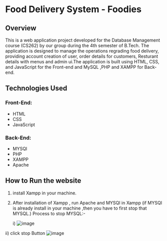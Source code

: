 # Food Delivery System - Foodies

## Overview
This is a web application project developed for the Database Management course (CS262) by our group during the 4th semester of B.Tech. The
application is designed to manage the operations regrading food delivery, providing account creation of user, order details for customers, Resturant details
with menus and admin ui.The application is built using HTML, CSS, and JavaScript for the Front-end and MySQL ,PHP and XAMPP for Back-end.

## Technologies Used

### Front-End:
* HTML
* CSS
* JavaScript

### Back-End:
* MYSQl
* PHP
* XAMPP
* Apache


## How to Run the website
1. install Xampp in your machine.
2. After installation of Xampp , run Apache and MYSQl in Xampp (if MYSQl is already install in your machine ,then you have to first stop
   that MYSQL.)
  Process to stop MYSQL:-
  
   i)
   ![image](https://github.com/Akash8292/Food-Delivery-system/assets/97883391/ca690a12-ad5a-4fee-b03b-2e6e17f8eae5)
   
  ii)
  click stop Button
  ![image](https://github.com/Akash8292/Food-Delivery-system/assets/97883391/f39baa16-4101-4df4-bb5c-443adcc7c056)
